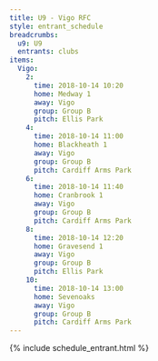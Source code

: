 ```yaml
---
title: U9 - Vigo RFC
style: entrant_schedule
breadcrumbs:
  u9: U9
  entrants: clubs
items:
  Vigo:
    2:
      time: 2018-10-14 10:20
      home: Medway 1
      away: Vigo
      group: Group B
      pitch: Ellis Park
    4:
      time: 2018-10-14 11:00
      home: Blackheath 1
      away: Vigo
      group: Group B
      pitch: Cardiff Arms Park
    6:
      time: 2018-10-14 11:40
      home: Cranbrook 1
      away: Vigo
      group: Group B
      pitch: Cardiff Arms Park
    8:
      time: 2018-10-14 12:20
      home: Gravesend 1
      away: Vigo
      group: Group B
      pitch: Ellis Park
    10:
      time: 2018-10-14 13:00
      home: Sevenoaks
      away: Vigo
      group: Group B
      pitch: Cardiff Arms Park
---
```


{% include schedule_entrant.html %}
